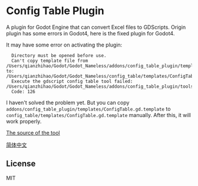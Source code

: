 # Config Table Plugin

A plugin for Godot Engine that can convert Excel files to GDScripts. Origin plugin has some errors in Godot4, here is the fixed plugin for Godot4.

It may have some error on activating the plugin:

```
  Directory must be opened before use.
  Can't copy template file from /Users/qianzhihao/Godot/Godot_Nameless/addons/config_table_plugin/templates/ConfigTable.gd.template to: /Users/qianzhihao/Godot/Godot_Nameless/config_table/templates/ConfigTable.gd.template
  Execute the gdscript config table tool failed: /Users/qianzhihao/Godot/Godot_Nameless/addons/config_table_plugin/tools/gdscript_config_table_tool/GDScriptConfigTableTool.exe
  Code: 126
```

I haven't solved the problem yet. But you can copy `addons/config_table_plugin/templates/ConfigTable.gd.template` to `config_table/templates/ConfigTable.gd.template` manually. After this, it will work properly.

[The source of the tool]()

[简体中文](./README_zh.md)

## License

MIT

